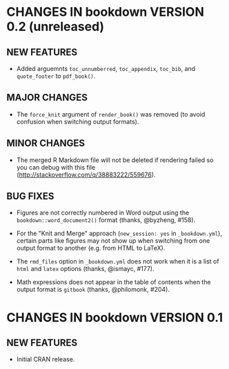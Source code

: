 # CHANGES IN bookdown VERSION 0.2 (unreleased)

## NEW FEATURES

- Added arguemnts `toc_unnumberred`, `toc_appendix`, `toc_bib`, and `quote_footer` to `pdf_book()`.

## MAJOR CHANGES

- The `force_knit` argument of `render_book()` was removed (to avoid confusion when switching output formats).

## MINOR CHANGES

- The merged R Markdown file will not be deleted if rendering failed so you can debug with this file (http://stackoverflow.com/q/38883222/559676).

## BUG FIXES

- Figures are not correctly numbered in Word output using the `bookdown::word_document2()` format (thanks, @byzheng, #158).

- For the "Knit and Merge" approach (`new_session: yes` in `_bookdown.yml`), certain parts like figures may not show up when switching from one output format to another (e.g. from HTML to LaTeX).

- The `rmd_files` option in `_bookdown.yml` does not work when it is a list of `html` and `latex` options (thanks, @ismayc, #177).

- Math expressions does not appear in the table of contents when the output format is `gitbook` (thanks, @philomonk, #204).

# CHANGES IN bookdown VERSION 0.1

## NEW FEATURES

- Initial CRAN release.
